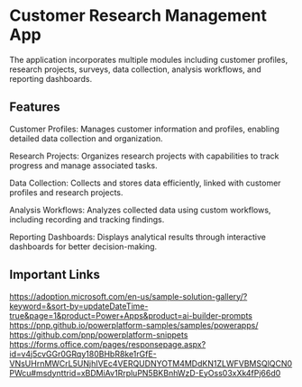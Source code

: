 # Customer Research Management App

The application incorporates multiple modules including customer profiles, research projects, surveys, data collection, analysis workflows, and reporting dashboards.

## Features

Customer Profiles: Manages customer information and profiles, enabling detailed data collection and organization.

Research Projects: Organizes research projects with capabilities to track progress and manage associated tasks.

Data Collection: Collects and stores data efficiently, linked with customer profiles and research projects.

Analysis Workflows: Analyzes collected data using custom workflows, including recording and tracking findings.

Reporting Dashboards: Displays analytical results through interactive dashboards for better decision-making.

## Important Links

https://adoption.microsoft.com/en-us/sample-solution-gallery/?keyword=&sort-by=updateDateTime-true&page=1&product=Power+Apps&product=ai-builder-prompts
https://pnp.github.io/powerplatform-samples/samples/powerapps/
https://github.com/pnp/powerplatform-snippets
https://forms.office.com/pages/responsepage.aspx?id=v4j5cvGGr0GRqy180BHbR8ke1rGfE-VNsUHrnMWCrL5UNjhIVEc4VERQUDNYOTM4MDdKN1ZLWFVBMSQlQCN0PWcu#msdynttrid=xBDMiAv1RrpluPN5BKBnhWzD-EyOss03xXk4fPj66d0
